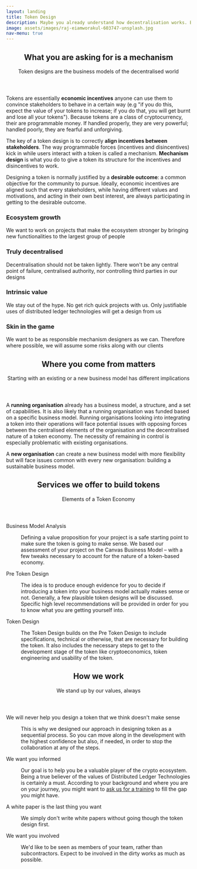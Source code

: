 ```yaml
---
layout: landing
title: Token Design
description: Maybe you already understand how decentralisation works. But for most people, building on top of a decentralised infrastructure like distributed ledger technologies requires a new way of thinking. Token designs are like business models for the decentralised world. When designed properly, token designs become interconnected fully parametrised economies. Stakeholders can seek their own personal benefit, while at the same time, a desirable objective can be achieved for the community.
image: assets/images/raj-eiamworakul-603747-unsplash.jpg
nav-menu: true
---
```


<!-- Main -->
<div id="main">

<div class="inner">
  <header class="major">
    <h2>What you are asking for is a mechanism</h2>
    <p>Token designs are the business models of the decentralised world</p>
  </header>
    <p>Tokens are essentially <b>economic incentives</b> anyone can use them to convince stakeholders to behave in a certain way (e.g "if you do this, expect the value of your tokens to increase; if you do that, you will get burnt and lose all your tokens"). Because tokens are a class of cryptocurrency, their are programmable money. If handled properly, they are very powerful; handled poorly, they are fearful and unforgiving.</p>
    <p>The key of a token design is to correctly <b>align incentives between stakeholders</b>. The way programmable forces (incentives and disincentives) kick in while users interact with a token is called a mechanism. <b>Mechanism design</b> is what you do to give a token its structure for the incentives and disincentives to work.</p>
    <p>Designing a token is normally justified by a <b>desirable outcome</b>: a common objective for the community to pursue. Ideally, economic incentives are aligned such that every stakeholders, while having different values and motivations, and acting in their own best interest, are always participating in getting to the desirable outcome.</p>
</div>

<!-- One -->
<section id="one">
<div class="inner">
  <div class="row uniform">
    <div class="3u 12u$(medium)">
        <div class="box features small">
          <h3>Ecosystem growth</h3>
          <p>We want to work on projects that make the ecosystem stronger by bringing new functionalities to the largest group of people</p>
        </div>
    </div>
    <div class="3u 12u$(medium)">
        <div class="box features">
          <h3>Truly decentralised</h3>
          <p>Decentralisation should not be taken lightly. There won't be any central point of failure, centralised authority, nor controlling third parties in our designs</p>
        </div>
    </div>
    <div class="3u 12u$(medium)">
        <div class="box features">
          <h3>Intrinsic value</h3>
          <p>We stay out of the hype. No get rich quick projects with us. Only justifiable uses of distributed ledger technologies will get a design from us</p>
        </div>
    </div>
    <div class="3u$ 12u$(medium)">
        <div class="box features">
          <h3>Skin in the game</h3>
          <p>We want to be as responsible mechanism designers as we can. Therefore where possible, we will assume some risks along with our clients</p>
        </div>
    </div>
  </div>
</div>
</section>

<!-- Two -->
<section id="two">
<div class="inner">
  <header class="major">
    <h2>Where you come from matters</h2>
    <p>Starting with an existing or a new business model has different implications</p>
  </header>
    <p>A <b>running organisation</b> already has a business model, a structure, and a set of capabilities. It is also likely that a running organisation was funded based on a specific business model. Running organisations looking into integrating a token into their operations will face potential issues with opposing forces between the centralised elements of the organisation and the decentralised nature of a token economy. The necessity of remaining in control is especially problematic with existing organisations.</p>
    <p>A <b>new organisation</b> can create a new business model with more flexibility but will face issues common with every new organisation: building a sustainable business model.</p>
</div>
</section>

<!-- Three -->
<section id="three">
<div class="inner">
  <header class="major">
    <h2>Services we offer to build tokens</h2>
    <p>Elements of a Token Economy</p>
  </header>
    <dl>
      <dt>Business Model Analysis</dt>
      <dd>
        <p>Defining a value proposition for your project is a safe starting point to make sure the token is going to make sense. We based our assessment of your project on the Canvas Business Model – with a few tweaks necessary to account for the nature of a token-based economy.</p>
      </dd>
      <dt>Pre Token Design</dt>
      <dd>
        <p>The idea is to produce enough evidence for you to decide if introducing a token into your business model actually makes sense or not. Generally, a few plausible token designs will be discussed. Specific high level recommendations will be provided in order for you to know what you are getting yourself into.</p>
      </dd>
      <dt>Token Design</dt>
      <dd>
        <p>The Token Design builds on the Pre Token Design to include specifications, technical or otherwise, that are necessary for building the token. It also includes the necessary steps to get to the development stage of the token like cryptoeconomics, token engineering and usability of the token.</p>
      </dd>  
    </dl>
</div>
</section>

<!-- Four -->
<section id="four">
<div class="inner">
  <header class="major">
    <h2>How we work</h2>
    <p>We stand up by our values, always</p>
  </header>
  <dl>
    <dt>We will never help you design a token that we think doesn't make sense</dt>
    <dd>
      <p>This is why we designed our approach in designing token as a sequential process. So you can move along in the development with the highest confidence but also, if needed, in order to stop the collaboration at any of the steps.</p>
    </dd>
    <dt>We want you informed</dt>
    <dd>
      <p>Our goal is to help you be a valuable player of the crypto ecosystem. Being a true believer of the values of Distributed Ledger Technologies is certainly a must. According to your background and where you are on your journey, you might want to <a href="training.html">ask us for a training</a> to fill the gap you might have.</p>
    </dd>
    <dt>A white paper is the last thing you want</dt>
    <dd>
      <p>We simply don't write white papers without going though the token design first.</p>
    </dd>
    <dt>We want you involved</dt>
    <dd>
      <p>We'd like to be seen as members of your team, rather than subcontractors. Expect to be involved in the dirty works as much as possible.</p>
    </dd>
  </dl>
</div>
</section>

</div>
